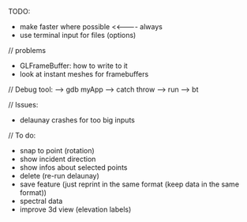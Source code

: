 TODO:
- make faster where possible                                        <<---- always
- use terminal input for files (options)

// problems
- GLFrameBuffer: how to write to it
- look at instant meshes for framebuffers

// Debug tool:
--> gdb myApp
--> catch throw
--> run
--> bt

// Issues:
- delaunay crashes for too big inputs

// To do:
- snap to point (rotation)
- show incident direction
- show infos about selected points
- delete (re-run delaunay)
- save feature (just reprint in the same format (keep data in the same format))
- spectral data
- improve 3d view (elevation labels)